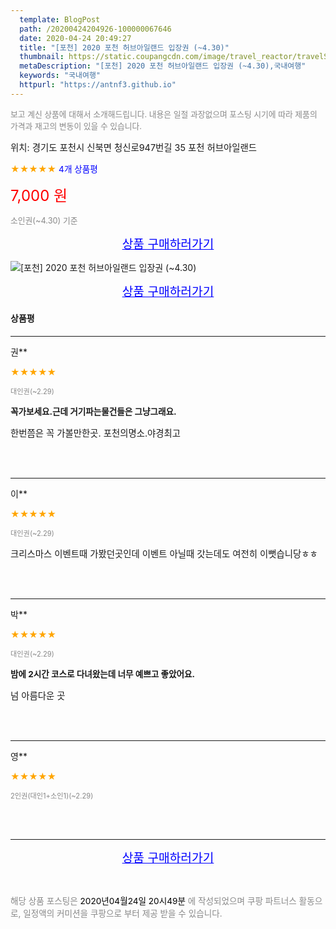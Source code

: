 ```yaml
---
  template: BlogPost
  path: /20200424204926-100000067646
  date: 2020-04-24 20:49:27
  title: "[포천] 2020 포천 허브아일랜드 입장권 (~4.30)"
  thumbnail: https://static.coupangcdn.com/image/travel_reactor/travelSeller/common/A00186761/29f568db-474c-480c-94d7-2702d9dea974.jpg
  metaDescription: "[포천] 2020 포천 허브아일랜드 입장권 (~4.30),국내여행"
  keywords: "국내여행"
  httpurl: "https://antnf3.github.io"
---
```

  
<span style="color: #888;font-size:0.8rem">보고 계신 상품에 대해서 소개해드립니다.
내용은 일절 과장없으며 포스팅 시기에 따라 제품의 가격과 재고의 변동이 있을 수 있습니다.</span>
  
<span style="font-size: 0.9rem;">위치: 경기도 포천시 신북면 청신로947번길 35 포천 허브아일랜드</span>
  
<span style="color: orange;">★★★★★</span> <span style="color: blue;font-size: 0.85rem;">4개 상품평</span>
  
<span style="color: red;font-size: 1.5rem;">7,000 원</span>
  
<span style="color: #888;font-size:0.8rem">소인권(~4.30) 기준</span>



<p align="center"><a href="http://me2.do/Ff4RDQUf" style="font-size: 1.2rem; color: blue;">상품 구매하러가기</a></p>

![[포천] 2020 포천 허브아일랜드 입장권 (~4.30)](https://image15.coupangcdn.com/image/travelSeller/common/A00186761/84d8cfd8-e055-4ef9-ae05-9d15be120272.jpg)

<p align="center"><a href="http://me2.do/Ff4RDQUf" style="font-size: 1.2rem; color: blue;">상품 구매하러가기</a></p>

#### 상품평
  
---
  
권**
    
<span style="color: orange;">★★★★★</span>
    
<span style="color: #888;font-size:0.7rem">대인권(~2.29)</span>
    
<span style="font-size:0.85rem">**꼭가보세요.근데 거기파는물건들은 그냥그래요.**</span>
    
<span style="font-size: 0.9rem;">한번쯤은 꼭 가볼만한곳. 포천의명소.야경최고</span>
    
<br>
<br>

---
  
이**
    
<span style="color: orange;">★★★★★</span>
    
<span style="color: #888;font-size:0.7rem">대인권(~2.29)</span>
    

    
<span style="font-size: 0.9rem;">크리스마스 이벤트때 가봤던곳인데 이벤트 아닐때 갓는데도 여전히 이뻣습니당ㅎㅎ</span>
    
<br>
<br>

---
  
박**
    
<span style="color: orange;">★★★★★</span>
    
<span style="color: #888;font-size:0.7rem">대인권(~2.29)</span>
    
<span style="font-size:0.85rem">**밤에 2시간 코스로 다녀왔는데 너무 예쁘고 좋았어요.**</span>
    
<span style="font-size: 0.9rem;">넘 아름다운 곳</span>
    
<br>
<br>

---
  
영**
    
<span style="color: orange;">★★★★★</span>
    
<span style="color: #888;font-size:0.7rem">2인권(대인1+소인1)(~2.29)</span>
    

    

    
<br>
<br>


  
---
  
<p align="center"><a href="http://me2.do/Ff4RDQUf" style="font-size: 1.2rem; color: blue;">상품 구매하러가기</a></p>
  
<br>
  
<span style="font-size: 0.85rem; color: #888;">해당 상품 포스팅은 <span style="color: #000;"> 2020년04월24일 20시49분 </span> 에 작성되었으며 쿠팡 파트너스 활동으로, 일정액의 커미션을 쿠팡으로 부터 제공 받을 수 있습니다.</span>